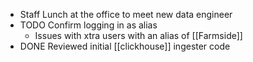 - Staff Lunch at the office to meet new data engineer
- TODO Confirm logging in as alias
	- Issues with xtra users with an alias of [[Farmside]]
- DONE Reviewed initial [[clickhouse]] ingester code